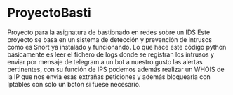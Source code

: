 # ProyectoBasti
Proyecto para la asignatura de bastionado en redes sobre un IDS
Este proyecto se basa en un sistema de detección y prevención de intrusos como es Snort ya instalado y funcionando.
Lo que hace este código python básicamente es leer el fichero de logs donde se registran los intrusos y enviar por mensaje de telegram a un bot a nuestro gusto las alertas pertinentes, con su función de IPS
podemos además realizar un WHOIS de la IP que nos envia esas extrañas peticiones y además bloquearla con Iptables con solo un botón si fuese necesario.

